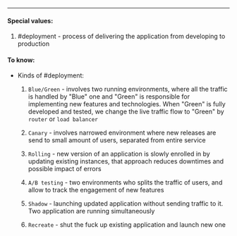 ***
#### Special values:
1. #deployment - process of delivering the application from developing to production 
#### To know:

- Kinds of #deployment:
	1. `Blue/Green` - involves two running environments, where all the traffic is handled by "Blue" one and "Green" is responsible for implementing new features and technologies. When "Green" is fully developed and tested, we change the live traffic flow to "Green" by `router` or `load balancer`
	
	2. `Canary` - involves narrowed environment where new releases are send to small amount of users, separated from entire service
	
	3. `Rolling` - new version of an application is slowly enrolled in by updating existing instances, that approach reduces downtimes and possible impact of errors   
	
	4. `A/B testing` - two environments who splits the traffic of users, and allow to track the engagement of new features 
	
	5. `Shadow` - launching updated application without sending traffic to it. Two application are running simultaneously
	
	6. `Recreate` - shut the fuck up existing application and launch new one